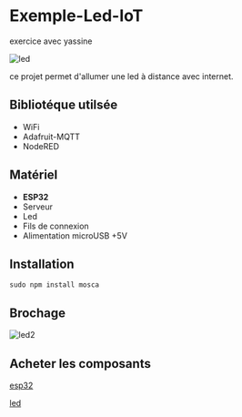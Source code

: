 # Exemple-Led-IoT
exercice avec yassine

![led](https://www.notion.so/image/https%3A%2F%2Fs3-us-west-2.amazonaws.com%2Fsecure.notion-static.com%2F7541a02f-acd5-4136-823a-6e9a5e66b783%2FUntitled.png)

ce projet permet d'allumer une led à distance avec internet.

## **Bibliotéque utilsée**

+ WiFi
+ Adafruit-MQTT
+ NodeRED

## **Matériel**

+ **ESP32**
+ Serveur
+ Led
+ Fils de connexion
+ Alimentation microUSB +5V

## **Installation**

`sudo npm install mosca`

## **Brochage**

![led2](https://www.notion.so/image/https%3A%2F%2Fs3-us-west-2.amazonaws.com%2Fsecure.notion-static.com%2F18b317d9-6e61-4d3e-a805-f7810237b563%2Fled-iot.png?width=580)

## **Acheter les composants**
[esp32](https://hackspark.fr/fr/266-esp32)

[led](https://hackspark.fr/fr/electronique/400-8mm-red-led.html)

